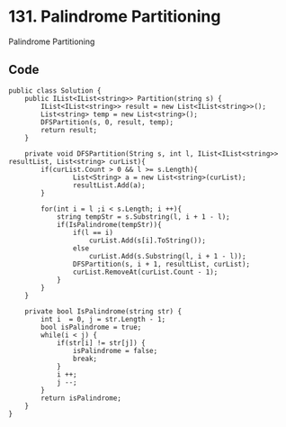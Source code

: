 # 131. Palindrome Partitioning
Palindrome Partitioning

## Code
    public class Solution {
        public IList<IList<string>> Partition(string s) {
            IList<IList<string>> result = new List<IList<string>>();
            List<string> temp = new List<string>();
            DFSPartition(s, 0, result, temp);
            return result;
        }
        
        private void DFSPartition(String s, int l, IList<IList<string>> resultList, List<string> curList){
            if(curList.Count > 0 && l >= s.Length){
                    List<String> a = new List<string>(curList);
                    resultList.Add(a);
            }
            
            for(int i = l ;i < s.Length; i ++){
                string tempStr = s.Substring(l, i + 1 - l);
                if(IsPalindrome(tempStr)){
                    if(l == i)
                        curList.Add(s[i].ToString());
                    else
                        curList.Add(s.Substring(l, i + 1 - l));
                    DFSPartition(s, i + 1, resultList, curList);
                    curList.RemoveAt(curList.Count - 1);
                }
            }
        }
        
        private bool IsPalindrome(string str) {
            int i  = 0, j = str.Length - 1;
            bool isPalindrome = true;
            while(i < j) {
                if(str[i] != str[j]) {
                    isPalindrome = false;
                    break;
                }
                i ++;
                j --;
            }
            return isPalindrome;
        }
    }